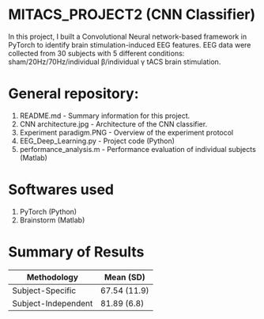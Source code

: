 # MITACS_PROJECT2 (CNN Classifier)
In this project, I built a Convolutional Neural network-based framework in PyTorch to identify brain stimulation-induced EEG features. EEG data were collected from 30 subjects with 5 different conditions: sham/20Hz/70Hz/individual β/individual γ tACS brain stimulation. 

# General repository:
1. README.md - Summary information for this project.
2. CNN architecture.jpg - Architecture of the CNN classifier.
3. Experiment paradigm.PNG - Overview of the experiment protocol
4. EEG_Deep_Learning.py - Project code (Python)
5. performance_analysis.m - Performance evaluation of individual subjects (Matlab)

# Softwares used

1. PyTorch (Python)
2. Brainstorm (Matlab)

# Summary of Results

| Methodology  | Mean (SD)|
| ------------- | ------------- |
| Subject-Specific | 67.54 (11.9)  |
| Subject-Independent  | 81.89 (6.8)  |
